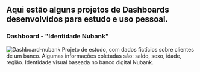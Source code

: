 ## Aqui estão alguns projetos de Dashboards desenvolvidos para estudo e uso pessoal.

### Dashboard - "Identidade Nubank"
![Dashboard-nubank](https://raw.githubusercontent.com/matheusbuniotto/portifolio/main/Dashboards/Dashboard_nu.PNG)
Projeto de estudo, com dados fictícios sobre clientes de um banco. Algumas informações coletadas são: saldo, sexo, idade, região. Identidade visual baseada no banco digital Nubank.
